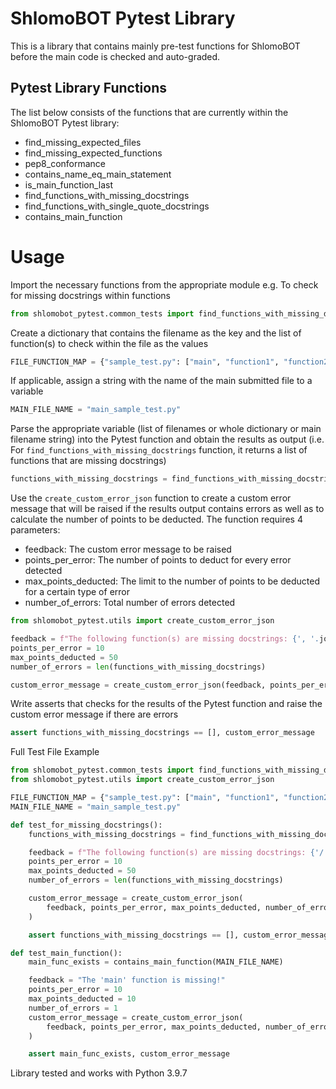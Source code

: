# ShlomoBOT Pytest Library
This is a library that contains mainly pre-test functions for ShlomoBOT before the main code is checked and auto-graded.

## Pytest Library Functions
The list below consists of the functions that are currently within the ShlomoBOT Pytest library:
* find_missing_expected_files
* find_missing_expected_functions
* pep8_conformance
* contains_name_eq_main_statement
* is_main_function_last
* find_functions_with_missing_docstrings
* find_functions_with_single_quote_docstrings
* contains_main_function

# Usage
Import the necessary functions from the appropriate module
e.g. To check for missing docstrings within functions
```python
from shlomobot_pytest.common_tests import find_functions_with_missing_docstrings
```

Create a dictionary that contains the filename as the key and the list of function(s) to check within the file as the values
```python
FILE_FUNCTION_MAP = {"sample_test.py": ["main", "function1", "function2"]}
```

If applicable, assign a string with the name of the main submitted file to a variable
```python
MAIN_FILE_NAME = "main_sample_test.py"
```

Parse the appropriate variable (list of filenames or whole dictionary or main filename string) into the Pytest function and obtain the results as output (i.e. For `find_functions_with_missing_docstrings` function, it returns a list of functions that are missing docstrings)
```python
functions_with_missing_docstrings = find_functions_with_missing_docstrings(FILE_FUNCTION_MAP.keys())
```

Use the `create_custom_error_json` function to create a custom error message that will be raised if the results output contains errors as well as to calculate the number of points to be deducted. The function requires 4 parameters:
* feedback: The custom error message to be raised
* points_per_error: The number of points to deduct for every error detected
* max_points_deducted: The limit to the number of points to be deducted for a certain type of error
* number_of_errors: Total number of errors detected
```python
from shlomobot_pytest.utils import create_custom_error_json

feedback = f"The following function(s) are missing docstrings: {', '.join(functions_with_missing_docstrings)}!"
points_per_error = 10
max_points_deducted = 50
number_of_errors = len(functions_with_missing_docstrings)

custom_error_message = create_custom_error_json(feedback, points_per_error, max_points_deducted, number_of_errors)
```

Write asserts that checks for the results of the Pytest function and raise the custom error message if there are errors
```python
assert functions_with_missing_docstrings == [], custom_error_message
```

Full Test File Example
```python
from shlomobot_pytest.common_tests import find_functions_with_missing_docstrings
from shlomobot_pytest.utils import create_custom_error_json

FILE_FUNCTION_MAP = {"sample_test.py": ["main", "function1", "function2"]}
MAIN_FILE_NAME = "main_sample_test.py"

def test_for_missing_docstrings():
    functions_with_missing_docstrings = find_functions_with_missing_docstrings(FILE_FUNCTION_MAP.keys())

    feedback = f"The following function(s) are missing docstrings: {'/'.join(functions_with_missing_docstrings)}!"
    points_per_error = 10
    max_points_deducted = 50
    number_of_errors = len(functions_with_missing_docstrings)

    custom_error_message = create_custom_error_json(
        feedback, points_per_error, max_points_deducted, number_of_errors
    )

    assert functions_with_missing_docstrings == [], custom_error_message

def test_main_function():
    main_func_exists = contains_main_function(MAIN_FILE_NAME)

    feedback = "The 'main' function is missing!"
    points_per_error = 10
    max_points_deducted = 10
    number_of_errors = 1
    custom_error_message = create_custom_error_json(
        feedback, points_per_error, max_points_deducted, number_of_errors
    )

    assert main_func_exists, custom_error_message
```

Library tested and works with Python 3.9.7